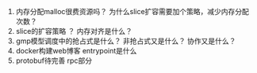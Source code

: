 1. 内存分配malloc很费资源吗？ 为什么slice扩容需要加个策略，减少内存分配次数？
1. slice的扩容策略 ？  内存对齐是什么？
1. gmp模型调度中的抢占式是什么？ 非抢占式又是什么？ 协作又是什么？
1. docker构建web博客   entrypoint是什么
1. protobuf待完善 rpc部分



